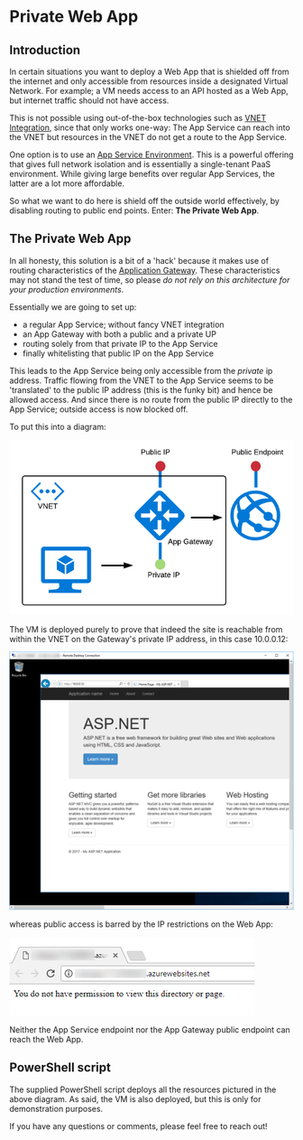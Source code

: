 # Private Web App
## Introduction
In certain situations you want to deploy a Web App that is shielded off from the internet and only accessible from resources inside a designated Virtual Network. For example; a VM needs access to an API hosted as a Web App, but internet traffic should not have access.

This is not possible using out-of-the-box technologies such as [VNET Integration](https://docs.microsoft.com/en-us/azure/app-service/web-sites-integrate-with-vnet), since that only works one-way: The App Service can reach into the VNET but resources in the VNET do not get a route to the App Service. 

One option is to use an [App Service Environment](https://docs.microsoft.com/en-us/azure/app-service/environment/intro). This is a powerful offering that gives full network isolation and is essentially a single-tenant PaaS environment. While giving large benefits over regular App Services, the latter are a lot more affordable.

So what we want to do here is shield off the outside world effectively, by disabling routing to public end points. Enter: **The Private Web App**.

## The Private Web App
In all honesty, this solution is a bit of a 'hack' because it makes use of routing characteristics of the [Application Gateway](https://docs.microsoft.com/en-us/azure/application-gateway/application-gateway-introduction). These characteristics may not stand the test of time, so please *do not rely on this architecture for your production environments*.

Essentially we are going to set up:
- a regular App Service; without fancy VNET integration
- an App Gateway with both a public and a private UP
- routing solely from that private IP to the App Service
- finally whitelisting that public IP on the App Service

This leads to the App Service being only accessible from the *private* ip address. Traffic flowing from the VNET to the App Service seems to be 'translated' to the public IP address (this is the funky bit) and hence be allowed access. And since there is no route from the public IP directly to the App Service; outside access is now blocked off.

To put this into a diagram:

![alt text](diagram.png "Private Web App diagram")

The VM is deployed purely to prove that indeed the site is reachable from within the VNET on the Gateway's private IP address, in this case 10.0.0.12:

![alt text](ie_in_vm.png "Private access from VM")

whereas public access is barred by the IP restrictions on the Web App:

![alt text](nopublicaccess.png "Access denied")

Neither the App Service endpoint nor the App Gateway public endpoint can reach the Web App.

## PowerShell script
The supplied PowerShell script deploys all the resources pictured in the above diagram. As said, the VM is also deployed, but this is only for demonstration purposes.

If you have any questions or comments, please feel free to reach out!
